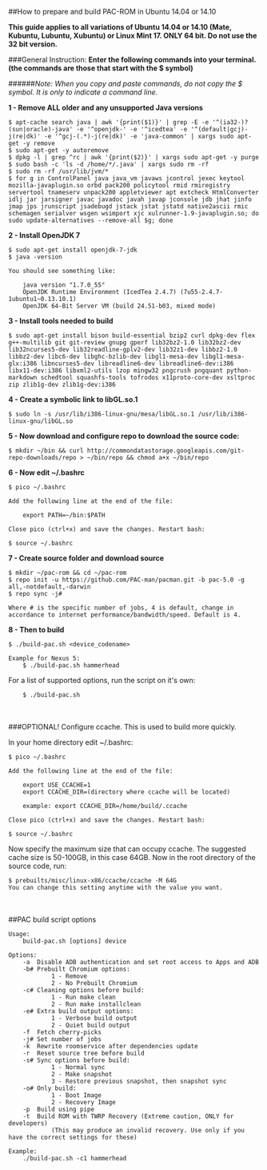 ##How to prepare and build PAC-ROM in Ubuntu 14.04 or 14.10

**This guide applies to all variations of Ubuntu 14.04 or 14.10 (Mate, Kubuntu, Lubuntu, Xubuntu) or Linux Mint 17. ONLY 64 bit. Do not use the 32 bit version.**

###General Instruction:
**Enter the following commands into your terminal. (the commands are those that start with the $ symbol)**

######*Note: When you copy and paste commands, do not copy the $ symbol. It is only to indicate a command line.*

**1 - Remove ALL older and any unsupported Java versions**

```shell
$ apt-cache search java | awk '{print($1)}' | grep -E -e '^(ia32-)?(sun|oracle)-java' -e '^openjdk-' -e '^icedtea' -e '^(default|gcj)-j(re|dk)' -e '^gcj-(.*)-j(re|dk)' -e 'java-common' | xargs sudo apt-get -y remove
$ sudo apt-get -y autoremove
$ dpkg -l | grep ^rc | awk '{print($2)}' | xargs sudo apt-get -y purge
$ sudo bash -c 'ls -d /home/*/.java' | xargs sudo rm -rf
$ sudo rm -rf /usr/lib/jvm/*
$ for g in ControlPanel java java_vm javaws jcontrol jexec keytool mozilla-javaplugin.so orbd pack200 policytool rmid rmiregistry servertool tnameserv unpack200 appletviewer apt extcheck HtmlConverter idlj jar jarsigner javac javadoc javah javap jconsole jdb jhat jinfo jmap jps jrunscript jsadebugd jstack jstat jstatd native2ascii rmic schemagen serialver wsgen wsimport xjc xulrunner-1.9-javaplugin.so; do sudo update-alternatives --remove-all $g; done
```


**2 - Install OpenJDK 7**

```shell
$ sudo apt-get install openjdk-7-jdk
$ java -version
```
    You should see something like:

        java version "1.7.0_55"
        OpenJDK Runtime Environment (IcedTea 2.4.7) (7u55-2.4.7-1ubuntu1~0.13.10.1)
        OpenJDK 64-Bit Server VM (build 24.51-b03, mixed mode)


**3 - Install tools needed to build**

```shell
$ sudo apt-get install bison build-essential bzip2 curl dpkg-dev flex g++-multilib git git-review gnupg gperf lib32bz2-1.0 lib32bz2-dev lib32ncurses5-dev lib32readline-gplv2-dev lib32z1-dev libbz2-1.0 libbz2-dev libc6-dev libghc-bzlib-dev libgl1-mesa-dev libgl1-mesa-glx:i386 libncurses5-dev libreadline6-dev libreadline6-dev:i386 libx11-dev:i386 libxml2-utils lzop mingw32 pngcrush pngquant python-markdown schedtool squashfs-tools tofrodos x11proto-core-dev xsltproc zip zlib1g-dev zlib1g-dev:i386
```


**4 - Create a symbolic link to libGL.so.1**

```shell
$ sudo ln -s /usr/lib/i386-linux-gnu/mesa/libGL.so.1 /usr/lib/i386-linux-gnu/libGL.so
```


**5 - Now download and configure repo to download the source code:**

```shell
$ mkdir ~/bin && curl http://commondatastorage.googleapis.com/git-repo-downloads/repo > ~/bin/repo && chmod a+x ~/bin/repo
```


**6 - Now edit ~/.bashrc**

```shell
$ pico ~/.bashrc
```
    Add the following line at the end of the file:

        export PATH=~/bin:$PATH

    Close pico (ctrl+x) and save the changes. Restart bash:
```shell
$ source ~/.bashrc
```


**7 - Create source folder and download source**

```shell
$ mkdir ~/pac-rom && cd ~/pac-rom
$ repo init -u https://github.com/PAC-man/pacman.git -b pac-5.0 -g all,-notdefault,-darwin
$ repo sync -j#

Where # is the specific number of jobs, 4 is default, change in accordance to internet performance/bandwidth/speed. Default is 4.
```


**8 - Then to build**

```shell
$ ./build-pac.sh <device_codename>

Example for Nexus 5:
    $ ./build-pac.sh hammerhead
```

For a list of supported options, run the script on it's own:
```shell
    $ ./build-pac.sh
```


<br><br>
###OPTIONAL! Configure ccache. This is used to build more quickly.

In your home directory edit ~/.bashrc:
```shell
$ pico ~/.bashrc
```
    Add the following line at the end of the file:

        export USE_CCACHE=1
        export CCACHE_DIR=(directory where ccache will be located)

        example: export CCACHE_DIR=/home/build/.ccache

    Close pico (ctrl+x) and save the changes. Restart bash:
```shell
$ source ~/.bashrc
```

Now specify the maximum size that can occupy ccache. The suggested cache size is 50-100GB, in this case 64GB.
Now in the root directory of the source code, run:
```shell
$ prebuilts/misc/linux-x86/ccache/ccache -M 64G
You can change this setting anytime with the value you want.
```


<br><br>
##PAC build script options

    Usage:
        build-pac.sh [options] device

    Options:
        -a  Disable ADB authentication and set root access to Apps and ADB
        -b# Prebuilt Chromium options:
                1 - Remove
                2 - No Prebuilt Chromium
        -c# Cleaning options before build:
                1 - Run make clean
                2 - Run make installclean
        -e# Extra build output options:
                1 - Verbose build output
                2 - Quiet build output
        -f  Fetch cherry-picks
        -j# Set number of jobs
        -k  Rewrite roomservice after dependencies update
        -r  Reset source tree before build
        -s# Sync options before build:
                1 - Normal sync
                2 - Make snapshot
                3 - Restore previous snapshot, then snapshot sync
        -o# Only build:
                1 - Boot Image
                2 - Recovery Image
        -p  Build using pipe
        -t  Build ROM with TWRP Recovery (Extreme caution, ONLY for developers)
                (This may produce an invalid recovery. Use only if you have the correct settings for these)

    Example:
        ./build-pac.sh -c1 hammerhead
